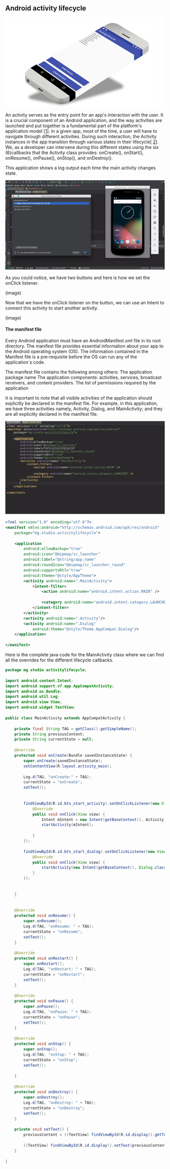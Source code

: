 ## Android activity lifecycle

![LifeCycle](display/display.png)

An activity serves as the entry point for an app's interaction with the user.  It is a crucial component of an Android application, and the way activities are launched and put together is a fundamental part of the platform's application model [[1](https://developer.android.com/guide/components/activities/intro-activities.html)].
In a given app, most of the time, a user will have to navigate through different activities. During such interaction, the Activity instances in the app transition through various states in their lifecycle[ [2](https://developer.android.com/guide/components/activities/activity-lifecycle.html)].
We, as a developer can intervene during this different states using the six (6)callbacks that the Activity class provides:  onCreate(), onStart(), onResume(), onPause(), onStop(), and onDestroy().

This application shows a log output each time the main activity changes state. 

![LifeCycle Demo](display/demo.gif)

As you could notice, we have two buttons and here is how we set the onClick listener.

(image)

Now that we have the onClick listener on the button, we can use an Intent to connect this activity to start another activity.

(image)

#### The manifest file

Every Android application must have an AndroidManifest.xml file in its root directory. 
The manifest file provides essential information about your app to the Android operating system (OS). The information contained in the Manifest file is a pre-requisite before the OS can run any of the application`s code.

The manifest file contains the following among others:
The application package name
The application components: activities, services, broadcast receivers, and content providers.
The list of permissions required by the application

It is important to note that all visible activities of the application should explicitly be declared in the manifest file.
For example, in this application, we have three activities namely, Activity, Dialog, and MainActivity; and they are all explicitly declared in the manifest file.

![LifeCycle Demo](display/manifest.gif)

```xml
<?xml version="1.0" encoding="utf-8"?>
<manifest xmlns:android="http://schemas.android.com/apk/res/android"
    package="mg.studio.activitylifecycle">

    <application
        android:allowBackup="true"
        android:icon="@mipmap/ic_launcher"
        android:label="@string/app_name"
        android:roundIcon="@mipmap/ic_launcher_round"
        android:supportsRtl="true"
        android:theme="@style/AppTheme">
        <activity android:name=".MainActivity">
            <intent-filter>
                <action android:name="android.intent.action.MAIN" />

                <category android:name="android.intent.category.LAUNCHER" />
            </intent-filter>
        </activity>
        <activity android:name=".Activity"/>
        <activity android:name=".Dialog"
            android:theme="@style/Theme.AppCompat.Dialog"/>
    </application>

</manifest>

```

Here is the complete java code for the MainActivity class where we can find all the overrides for the different lifecycle callbacks.


```java
package mg.studio.activitylifecycle;

import android.content.Intent;
import android.support.v7.app.AppCompatActivity;
import android.os.Bundle;
import android.util.Log;
import android.view.View;
import android.widget.TextView;

public class MainActivity extends AppCompatActivity {

    private final String TAG = getClass().getSimpleName();
    private String previousContent;
    private String currentState = null;

    @Override
    protected void onCreate(Bundle savedInstanceState) {
        super.onCreate(savedInstanceState);
        setContentView(R.layout.activity_main);

        Log.d(TAG, "onCreate:" + TAG);
        currentState = "onCreate";
        setText();


        findViewById(R.id.btn_start_activity).setOnClickListener(new View.OnClickListener() {
            @Override
            public void onClick(View view) {
                Intent mIntent = new Intent(getBaseContext(), Activity.class);
                startActivity(mIntent);

            }
        });

        findViewById(R.id.btn_start_dialog).setOnClickListener(new View.OnClickListener() {
            @Override
            public void onClick(View view) {
                startActivity(new Intent(getBaseContext(), Dialog.class));
            }
        });


    }


    @Override
    protected void onResume() {
        super.onResume();
        Log.d(TAG, "onResume: " + TAG);
        currentState = "onResume";
        setText();
    }

    @Override
    protected void onRestart() {
        super.onRestart();
        Log.d(TAG, "onRestart: " + TAG);
        currentState = "onRestart";
        setText();
    }

    @Override
    protected void onPause() {
        super.onPause();
        Log.d(TAG, "onPause: " + TAG);
        currentState = "onPause";
        setText();
    }

    @Override
    protected void onStop() {
        super.onStop();
        Log.d(TAG, "onStop: " + TAG);
        currentState = "onStop";
        setText();

    }

    @Override
    protected void onDestroy() {
        super.onDestroy();
        Log.d(TAG, "onDestroy: " + TAG);
        currentState = "onDestroy";
        setText();
    }

    private void setText() {
        previousContent = ((TextView) findViewById(R.id.display)).getText().toString();

        ((TextView) findViewById(R.id.display)).setText(previousContent + "\n" + currentState);
    }

}

```